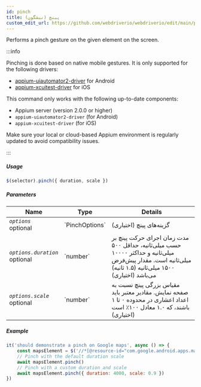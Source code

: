 ```yaml
---
id: pinch
title: پینچ (نیشگون)
custom_edit_url: https://github.com/webdriverio/webdriverio/edit/main/packages/webdriverio/src/commands/mobile/pinch.ts
---
```


Performs a pinch gesture on the given element on the screen.

:::info

Pinching is done based on native mobile gestures. It is only supported for the following drivers:
- [appium-uiautomator2-driver](https://github.com/appium/appium-uiautomator2-driver/blob/master/docs/android-mobile-gestures.md#mobile-pinchclosegesture) for Android
- [appium-xcuitest-driver](https://appium.github.io/appium-xcuitest-driver/latest/reference/execute-methods/#mobile-pinch) for iOS

This command only works with the following up-to-date components:
 - Appium server (version 2.0.0 or higher)
 - `appium-uiautomator2-driver` (for Android)
 - `appium-xcuitest-driver` (for iOS)

Make sure your local or cloud-based Appium environment is regularly updated to avoid compatibility issues.

:::

##### Usage

```js
$(selector).pinch({ duration, scale })
```

##### Parameters

<table>
  <thead>
    <tr>
      <th>Name</th><th>Type</th><th>Details</th>
    </tr>
  </thead>
  <tbody>
    <tr>
      <td><code><var>options</var></code><br /><span className="label labelWarning">optional</span></td>
      <td>`PinchOptions`</td>
      <td>گزینه‌های پینچ (اختیاری)</td>
    </tr>
    <tr>
      <td><code><var>options.duration</var></code><br /><span className="label labelWarning">optional</span></td>
      <td>`number`</td>
      <td>مدت زمان اجرای حرکت پینچ بر حسب میلی‌ثانیه، حداقل ۵۰۰ میلی‌ثانیه و حداکثر ۱۰۰۰۰ میلی‌ثانیه است. مقدار پیش‌فرض ۱۵۰۰ میلی‌ثانیه (۱.۵ ثانیه) می‌باشد (اختیاری)</td>
    </tr>
    <tr>
      <td><code><var>options.scale</var></code><br /><span className="label labelWarning">optional</span></td>
      <td>`number`</td>
      <td>مقیاس بزرگی پینچ نسبت به صفحه نمایش. مقادیر معتبر باید اعداد اعشاری در محدوده ۰ تا ۱ باشند، که ۱.۰ معادل ۱۰۰٪ است (اختیاری)</td>
    </tr>
  </tbody>
</table>

##### Example

```js title="pinch.js"
it('should demonstrate a pinch on Google maps', async () => {
    const mapsElement = $('//*[@resource-id="com.google.android.apps.maps:id/map_frame"]')
    // Pinch with the default duration scale
    await mapsElement.pinch()
    // Pinch with a custom duration and scale
    await mapsElement.pinch({ duration: 4000, scale: 0.9 })
})
```